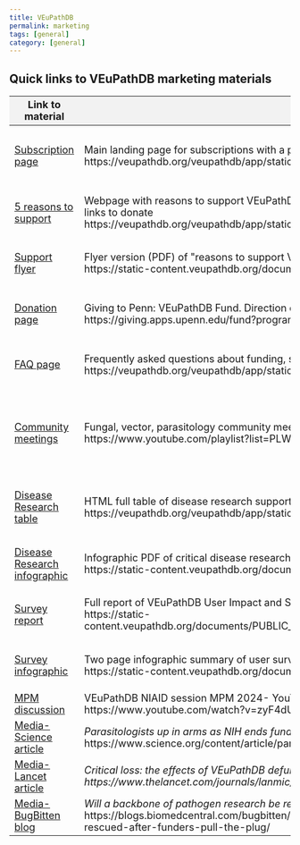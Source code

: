 ```yaml
---
title: VEuPathDB 
permalink: marketing
tags: [general]
category: [general]
---
```



<html lang="en">
<head>
  <meta charset="UTF-8">
  <title>Quick links to VEuPathDB promotional/marketing materials</title>
  <style>
    table {
      width: 100%;
      border-collapse: collapse;
      font-size: 18px;
    }

    th, td {
      border: 1px solid #000;
      padding: 8px;
      text-align: left;
      vertical-align: top; 
    }

    th {
      background-color: #f2f2f2;
    }

    img {
      max-width: 100px;
      height: auto;
    }
  </style>
</head>
<body>

<h2>Quick links to VEuPathDB marketing materials</h2>

  <table>
    <thead>
      <tr>
        <th>Link to material</th>
        <th>Description</th>
        <th>QR code</th>
      </tr>
    </thead>
    <tbody>
      <tr>
        <td><a target="_blank" href="https://veupathdb.org/veupathdb/app/static-content/subscriptions.html">Subscription page</a></td>
        <td>Main landing page for subscriptions with a pricing table and link to invoice form<br>
        https://veupathdb.org/veupathdb/app/static-content/subscriptions.html</td>
        <td><img src="{{ "/assets/images/qr_code_subscription.png" | absolute_url }}" alt="VEuPathDB subscription page QR code"/></td>
      </tr>
      <tr>
        <td><a target="_blank" href="https://veupathdb.org/veupathdb/app/static-content/why-support.html">5 reasons to support</a></td>
        <td>Webpage with reasons to support VEuPathDB, explaining what we do to potential donors, user quotes, links to donate<br>
        https://veupathdb.org/veupathdb/app/static-content/why-support.html</td>
        <td><img src="{{ "/assets/images/qr_code_support.png" | absolute_url }}" alt="VEuPathDB support page QR code"/></td>
      </tr>
      <tr>
        <td><a target="_blank" href="https://static-content.veupathdb.org/documents/VEuPathDB_Support_Flyer.pdf">Support flyer</a></td>
        <td>Flyer version (PDF) of "reasons to support VEuPathDB" for potential donors<br>
        https://static-content.veupathdb.org/documents/VEuPathDB_Support_Flyer.pdf</td>
        <td><img src="{{ "/assets/images/qr_code_donor_flyer.png" | absolute_url }}" alt="VEuPathDB support flyer QR code"/></td>
      </tr>
      <tr>
        <td><a target="_blank" href="https://giving.apps.upenn.edu/fund?program=SAS&fund=605878">Donation page</a></td>
        <td>Giving to Penn: VEuPathDB Fund. Direction donation page<br>
        https://giving.apps.upenn.edu/fund?program=SAS&fund=605878</td>
        <td><img src="{{ "/assets/images/qr_code_donation.png" | absolute_url }}" alt="VEuPathdB donation page QR code"/></td>
      </tr>
      <tr>
        <td><a target="_blank" href="https://veupathdb.org/veupathdb/app/static-content/faq.html">FAQ page</a></td>
        <td>Frequently asked questions about funding, subscription, general questions, etc.<br>
        https://veupathdb.org/veupathdb/app/static-content/faq.html</td>
        <td><img src="{{ "/assets/images/qr_code_faq.png" | absolute_url }}" alt="VEuPathDB FAQ page QR code"/></td>
      </tr>
      <tr>
        <td><a target="_blank" href="https://www.youtube.com/playlist?list=PLWzQB3i5sYAJPNE0fhag6Dm0TKwwMsQjE">Community meetings</a></td>
        <td>Fungal, vector, parasitology community meetings in late 2024- YouTube playlist<br>
        https://www.youtube.com/playlist?list=PLWzQB3i5sYAJPNE0fhag6Dm0TKwwMsQjE</td>
        <td><img src="{{ "/assets/images/qr_code_comm_mtgs.png" | absolute_url }}" alt="VEuPathDB Community Meetings YouTube playlist QR code"/></td>
      </tr>
      <tr>
        <td><a target="_blank" href="https://veupathdb.org/veupathdb/app/static-content/disease-research.html">Disease Research table</a></td>
        <td>HTML full table of disease research supported by VEuPathDB<br>
        https://veupathdb.org/veupathdb/app/static-content/disease-research.html</td>
        <td><img src="{{ "/assets/images/qr_code_disease_table.png" | absolute_url }}" alt="Disease research supported table QR code"/></td>
      </tr>
      <tr>
        <td><a target="_blank" href="https://static-content.veupathdb.org/documents/Disease_Research_Supported.pdf">Disease Research infographic</a></td>
        <td>Infographic PDF of critical disease research supported by VEuPathDB<br>
        https://static-content.veupathdb.org/documents/Disease_Research_Supported.pdf</td>
        <td><img src="{{ "/assets/images/qr_code_disease_flyer.png" | absolute_url }}" alt="Disease research flyer QR code"/></td>
      </tr>
      <tr>
        <td><a target="_blank" href="https://static-content.veupathdb.org/documents/PUBLIC_REPORT_VEuPathDB_User_Impact_Sustainability_Survey.pdf">Survey report</a></td>
        <td>Full report of VEuPathDB User Impact and Sustainability Survey- late 2024<br>
        https://static-content.veupathdb.org/documents/PUBLIC_REPORT_VEuPathDB_User_Impact_Sustainability_Survey.pdf</td>
        <td><img src="{{ "/assets/images/qr_code_survey_report.png" | absolute_url }}" alt="User survey report QR code"/></td>
      </tr>
      <tr>
        <td><a target="_blank" href="https://static-content.veupathdb.org/documents/Survey_Summary.pdf">Survey infographic</a></td>
        <td>Two page infographic summary of user survey<br>
        https://static-content.veupathdb.org/documents/Survey_Summary.pdf</td>
        <td><img src="{{ "/assets/images/qr_code_survey_infographic.png" | absolute_url }}" alt="User survey infographic QR code"/></td>
      </tr>
      <tr>
        <td><a target="_blank" href="https://www.youtube.com/watch?v=zyF4dUnSG5Q">MPM discussion</a></td>
        <td>VEuPathDB NIAID session MPM 2024- YouTube video (length- 1:12:10)<br>
        https://www.youtube.com/watch?v=zyF4dUnSG5Q</td>
        <td></td>
      </tr>
      <tr>
        <td><a target="_blank" href="https://www.science.org/content/article/parasitologists-arms-nih-ends-funding-key-database">Media- Science article</a></td>
        <td><i>Parasitologists up in arms as NIH ends funding for key database</i><br>
        https://www.science.org/content/article/parasitologists-arms-nih-ends-funding-key-database</td>
        <td></td>
      </tr>
      <tr>
        <td><a target="_blank" href="https://www.thelancet.com/journals/lanmic/article/PIIS2666-5247(24)00241-6/fulltext">Media- Lancet article</a></td>
        <td><i>Critical loss: the effects of VEuPathDB defunding on global health/i><br>
        https://www.thelancet.com/journals/lanmic/article/PIIS2666-5247(24)00241-6/fulltext<</td>
        <td></td>
      </tr>
      <tr>
        <td><a target="_blank" href="https://blogs.biomedcentral.com/bugbitten/2024/09/20/will-a-backbone-of-pathogen-research-be-rescued-after-funders-pull-the-plug/">Media- BugBitten blog</a></td>
        <td><i>Will a backbone of pathogen research be rescued after funders pull the plug?</i><br>
        https://blogs.biomedcentral.com/bugbitten/2024/09/20/will-a-backbone-of-pathogen-research-be-rescued-after-funders-pull-the-plug/</td>
        <td></td>
      </tr>
    </tbody>
  </table>

</body>
</html>
